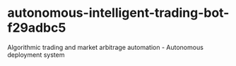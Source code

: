 # autonomous-intelligent-trading-bot-f29adbc5
Algorithmic trading and market arbitrage automation - Autonomous deployment system
